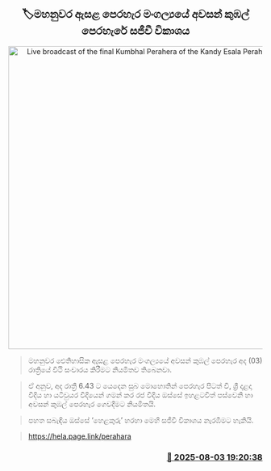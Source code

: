 <p align='center'><b><h2 align='center' title='Live broadcast of the final Kumbhal Perahera of the Kandy Esala Perahera Festival'>🏷මහනුවර ඇසළ පෙරහැර මංගල්‍යයේ අවසන් කුඹල් පෙරහැරේ සජීවී විකාශය</h2></b></p>
<p align='center'><img src='https://helakuru.sgp1.cdn.digitaloceanspaces.com/esana/images/lib/dalada-5th-kumbal.jpg' width='600' alt='Live broadcast of the final Kumbhal Perahera of the Kandy Esala Perahera Festival'></p>

> මහනුවර ඓතිහාසික ඇසළ පෙරහැර මංගල්‍යයේ අවසන් කුඹල් පෙරහැර අද (03) රාත්‍රියේ වීථි සංචාරය කිරීමට නියමිතව තිබෙනවා.

> ඒ අනුව, අද රාත්‍රී 6.43 ට යෙදෙන සුබ මොහොතින් පෙරහැර පිටත් වී, ශ්‍රී දළදා වීදිය හා ය‍ටිවුයර වීදියෙන් ගමන් කර රජ වීදිය ඔස්සේ ඉහළටවිත් පස්වෙනි හා අවසන් කුඹල් පෙරහැර ගෙවදීමට නියමිතයි.

> පහත සබැඳිය ඔස්සේ ‘හෙළකුරු’ හරහා මෙහි සජීවී විකාශය නැරඹීමට හැකියි.

> <a href='https://hela.page.link/perahara'>https://hela.page.link/perahara</a> 



<h3 align='right'><a href='https://www.helakuru.lk/esana/p/112395/'>📅 2025-08-03 19:20:38</a></h3>
